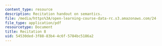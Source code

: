 ```yaml
---
content_type: resource
description: Recitation handout on semantics.
file: /media/https%3A/open-learning-course-data-rc.s3.amazonaws.com/24-973-advanced-semantics-spring-2009/54530ded3f8883b44c6f5784bc5186a2_MIT24_973s09_rec08.pdf
file_type: application/pdf
resourcetype: Document
title: Recitation 8
uid: 54530ded-3f88-83b4-4c6f-5784bc5186a2
---
```

